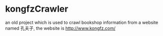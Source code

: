# kongfzCrawler
an old project which is used to crawl bookshop information from a website named 孔夫子, the website is http://www.kongfz.com/
